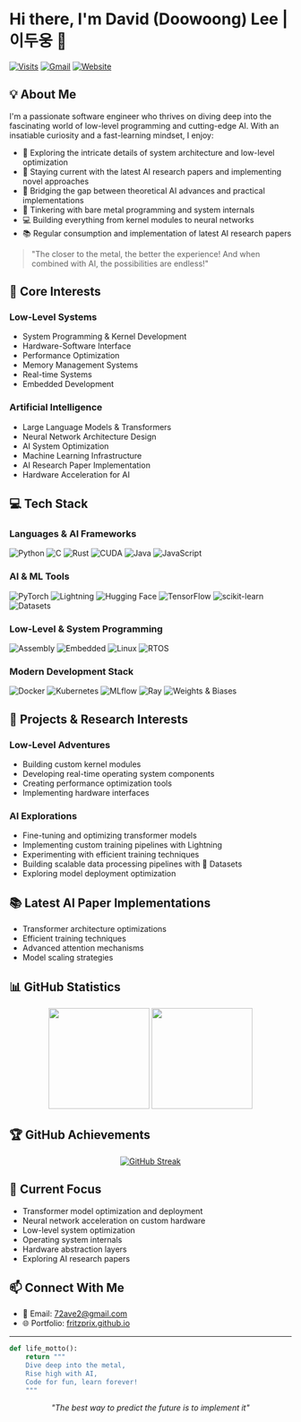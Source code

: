 # Hi there, I'm David (Doowoong) Lee | 이두웅 👋

[![Visits](https://komarev.com/ghpvc/?username=fritzprix)](https://github.com/fritzprix)
[![Gmail](https://img.shields.io/badge/Gmail-72ave2%40gmail.com-red?style=flat&logo=gmail)](mailto:72ave2@gmail.com)
[![Website](https://img.shields.io/badge/Website-Portfolio-green?style=flat&logo=github)](https://fritzprix.github.io)

## 💡 About Me

I'm a passionate software engineer who thrives on diving deep into the fascinating world of low-level programming and cutting-edge AI. With an insatiable curiosity and a fast-learning mindset, I enjoy:

- 🚀 Exploring the intricate details of system architecture and low-level optimization
- 🧠 Staying current with the latest AI research papers and implementing novel approaches
- 🔬 Bridging the gap between theoretical AI advances and practical implementations
- 🔧 Tinkering with bare metal programming and system internals
- 💻 Building everything from kernel modules to neural networks
- 📚 Regular consumption and implementation of latest AI research papers

> "The closer to the metal, the better the experience! And when combined with AI, the possibilities are endless!"

## 🔬 Core Interests

### Low-Level Systems

- System Programming & Kernel Development
- Hardware-Software Interface
- Performance Optimization
- Memory Management Systems
- Real-time Systems
- Embedded Development

### Artificial Intelligence

- Large Language Models & Transformers
- Neural Network Architecture Design
- AI System Optimization
- Machine Learning Infrastructure
- AI Research Paper Implementation
- Hardware Acceleration for AI

## 💻 Tech Stack

### Languages & AI Frameworks

![Python](https://img.shields.io/badge/Python-Expert-3776AB?style=flat&logo=python)
![C](https://img.shields.io/badge/C-Expert-00599C?style=flat&logo=c)
![Rust](https://img.shields.io/badge/Rust-Proficient-000000?style=flat&logo=rust)
![CUDA](https://img.shields.io/badge/CUDA-Proficient-76B900?style=flat&logo=nvidia)
![Java](https://img.shields.io/badge/Java-Expert-ED8B00?style=flat&logo=java)
![JavaScript](https://img.shields.io/badge/JavaScript-Expert-F7DF1E?style=flat&logo=javascript)

### AI & ML Tools

![PyTorch](https://img.shields.io/badge/PyTorch-Expert-EE4C2C?style=flat&logo=pytorch)
![Lightning](https://img.shields.io/badge/Lightning-Expert-792EE5?style=flat&logo=lightning)
![Hugging Face](https://img.shields.io/badge/🤗%20Transformers-Expert-FFD21E?style=flat)
![TensorFlow](https://img.shields.io/badge/TensorFlow-Proficient-FF6F00?style=flat&logo=tensorflow)
![scikit-learn](https://img.shields.io/badge/scikit--learn-Proficient-F7931E?style=flat&logo=scikit-learn)
![Datasets](https://img.shields.io/badge/🤗%20Datasets-Expert-FFD21E?style=flat)

### Low-Level & System Programming

![Assembly](https://img.shields.io/badge/Assembly-Enthusiast-808080?style=flat&logo=assemblyscript)
![Embedded](https://img.shields.io/badge/Embedded-Passionate-8B0000?style=flat&logo=arduino)
![Linux](https://img.shields.io/badge/Linux-Expert-FCC624?style=flat&logo=linux)
![RTOS](https://img.shields.io/badge/RTOS-Experienced-blue?style=flat)

### Modern Development Stack

![Docker](https://img.shields.io/badge/Docker-Proficient-2496ED?style=flat&logo=docker)
![Kubernetes](https://img.shields.io/badge/Kubernetes-Proficient-326CE5?style=flat&logo=kubernetes)
![MLflow](https://img.shields.io/badge/MLflow-Proficient-0194E2?style=flat&logo=mlflow)
![Ray](https://img.shields.io/badge/Ray-Experienced-028CF0?style=flat)
![Weights & Biases](https://img.shields.io/badge/W&B-Proficient-FFBE00?style=flat&logo=weightsandbiases)

## 🎯 Projects & Research Interests

### Low-Level Adventures

- Building custom kernel modules
- Developing real-time operating system components
- Creating performance optimization tools
- Implementing hardware interfaces

### AI Explorations

- Fine-tuning and optimizing transformer models
- Implementing custom training pipelines with Lightning
- Experimenting with efficient training techniques
- Building scalable data processing pipelines with 🤗 Datasets
- Exploring model deployment optimization

## 📚 Latest AI Paper Implementations

- Transformer architecture optimizations
- Efficient training techniques
- Advanced attention mechanisms
- Model scaling strategies

## 📊 GitHub Statistics

<div align="center">
  <img height="180em" src="https://github-readme-stats.vercel.app/api?username=fritzprix&show_icons=true&theme=tokyonight&include_all_commits=true&count_private=true"/>
  <img height="180em" src="https://github-readme-stats.vercel.app/api/top-langs/?username=fritzprix&layout=compact&langs_count=6&theme=tokyonight&hide=c%2B%2B,perl,tex,shell,jupyter%20notebook,html"/>
</div>

## 🏆 GitHub Achievements

<div align="center">

[![GitHub Streak](https://streak-stats.demolab.com/?user=DenverCoder1)](https://git.io/streak-stats)
</div>

## 🔭 Current Focus

- Transformer model optimization and deployment
- Neural network acceleration on custom hardware
- Low-level system optimization
- Operating system internals
- Hardware abstraction layers
- Exploring AI research papers

## 📫 Connect With Me

- 📧 Email: [72ave2@gmail.com](mailto:72ave2@gmail.com)
- 🌐 Portfolio: [fritzprix.github.io](https://fritzprix.github.io)

---

```python
def life_motto():
    return """
    Dive deep into the metal,
    Rise high with AI,
    Code for fun, learn forever!
    """
```

<div align="center">

_"The best way to predict the future is to implement it"_

</div>

<!--
**fritzprix/fritzprix** is a ✨ _special_ ✨ repository because its `README.md` (this file) appears on your GitHub profile.
-->
